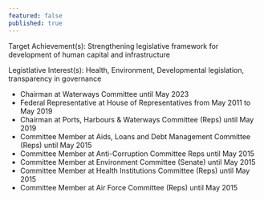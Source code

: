 ```yaml
---
featured: false
published: true
---
```

Target Achievement(s): Strengthening legislative framework for development of human capital and infrastructure

Legistlative Interest(s): Health, Environment, Developmental legislation, transparency in governance

* Chairman at Waterways Committee until May 2023
* Federal Representative at House of Representatives from May 2011 to May 2019
* Chairman at Ports, Harbours & Waterways Committee (Reps) until May 2019
* Committee Member at Aids, Loans and Debt Management Committee (Reps) until May 2015
* Committee Member at Anti-Corruption Committee Reps until May 2015
* Committee Member at Environment Committee (Senate) until May 2015
* Committee Member at Health Institutions Committee (Reps) until May 2015
* Committee Member at Air Force Committee (Reps) until May 2015
